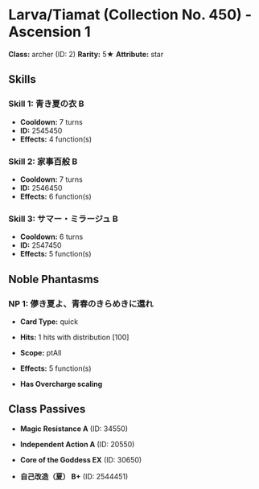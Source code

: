 # Larva/Tiamat (Collection No. 450) - Ascension 1

**Class:** archer (ID: 2)
**Rarity:** 5★
**Attribute:** star

## Skills

### Skill 1: 青き夏の衣 B
- **Cooldown:** 7 turns
- **ID:** 2545450
- **Effects:** 4 function(s)

### Skill 2: 家事百般 B
- **Cooldown:** 7 turns
- **ID:** 2546450
- **Effects:** 6 function(s)

### Skill 3: サマー・ミラージュ B
- **Cooldown:** 6 turns
- **ID:** 2547450
- **Effects:** 5 function(s)

## Noble Phantasms

### NP 1: 儚き夏よ、青春のきらめきに還れ
- **Card Type:** quick
- **Hits:** 1 hits with distribution [100]
- **Scope:** ptAll
- **Effects:** 5 function(s)

- **Has Overcharge scaling**

## Class Passives

- **Magic Resistance A** (ID: 34550)

- **Independent Action A** (ID: 20550)

- **Core of the Goddess EX** (ID: 30650)

- **自己改造（夏） B+** (ID: 2544451)
